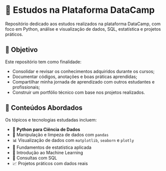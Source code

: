 # 📘 Estudos na Plataforma DataCamp

Repositório dedicado aos estudos realizados na plataforma DataCamp, com foco em Python, análise e visualização de dados, SQL, estatística e projetos práticos.

## 📌 Objetivo

Este repositório tem como finalidade:
- Consolidar e revisar os conhecimentos adquiridos durante os cursos;
- Documentar códigos, anotações e boas práticas aprendidas;
- Compartilhar minha jornada de aprendizado com outros estudantes e profissionais;
- Construir um portfólio técnico com base nos projetos realizados.

## 🧠 Conteúdos Abordados

Os tópicos e tecnologias estudadas incluem:

- 🐍 **Python para Ciência de Dados**
- 🧹 Manipulação e limpeza de dados com `pandas`
- 📊 Visualização de dados com `matplotlib`, `seaborn` e `plotly`
- 🧮 Fundamentos de estatística aplicada
- 🧠 Introdução ao Machine Learning
- 🧾 Consultas com SQL
- 📈 Projetos práticos com dados reais
